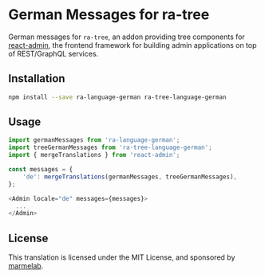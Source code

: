 # German Messages for ra-tree

German messages for `ra-tree`, an addon providing tree components for [react-admin](https://github.com/marmelab/react-admin), the frontend framework for building admin applications on top of REST/GraphQL services.

## Installation

```sh
npm install --save ra-language-german ra-tree-language-german
```

## Usage

```js
import germanMessages from 'ra-language-german';
import treeGermanMessages from 'ra-tree-language-german';
import { mergeTranslations } from 'react-admin';

const messages = {
    'de': mergeTranslations(germanMessages, treeGermanMessages),
};

<Admin locale="de" messages={messages}>
  ...
</Admin>
```

## License

This translation is licensed under the MIT License, and sponsored by [marmelab](http://marmelab.com).
